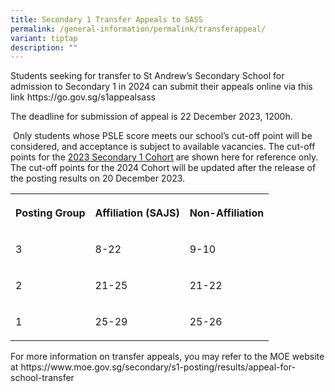 ```yaml
---
title: Secondary 1 Transfer Appeals to SASS
permalink: /general-information/permalink/transferappeal/
variant: tiptap
description: ""
---
```

<p>Students seeking for transfer to St Andrew’s Secondary School for admission to Secondary 1 in 2024 can submit their appeals online via this link <a rel="noopener noreferrer nofollow" target="_blank">https://go.gov.sg/s1appealsass</a><em>&nbsp;</em></p><p>The deadline for submission of appeal is 22 December 2023, 1200h.</p><p>&nbsp;Only students whose PSLE score meets our school’s cut-off point will be considered, and acceptance is subject to available vacancies. The cut-off points for the <u>2023 Secondary 1 Cohort</u> are shown here for reference only. The cut-off points for the 2024 Cohort will be updated after the release of the posting results on 20 December 2023.</p><table><tbody><tr><th rowspan="1" colspan="1"><p>Posting Group</p></th><th rowspan="1" colspan="1"><p>Affiliation (SAJS)</p></th><th rowspan="1" colspan="1"><p>Non-Affiliation</p></th></tr><tr><td rowspan="1" colspan="1"><p>3</p></td><td rowspan="1" colspan="1"><p>8-22</p></td><td rowspan="1" colspan="1"><p>9-10</p></td></tr><tr><td rowspan="1" colspan="1"><p>2</p></td><td rowspan="1" colspan="1"><p>21-25</p></td><td rowspan="1" colspan="1"><p>21-22</p></td></tr><tr><td rowspan="1" colspan="1"><p>1</p></td><td rowspan="1" colspan="1"><p>25-29</p></td><td rowspan="1" colspan="1"><p>25-26</p></td></tr></tbody></table><p></p><p>For more information on transfer appeals, you may refer to the MOE website at <a rel="noopener noreferrer nofollow" target="_blank">https://www.moe.gov.sg/secondary/s1-posting/results/appeal-for-school-transfer</a></p>